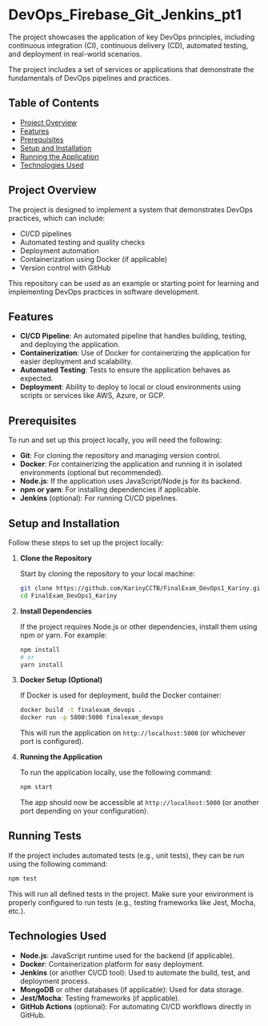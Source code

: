 # DevOps_Firebase_Git_Jenkins_pt1

The project showcases the application of key DevOps principles, including continuous integration (CI), continuous delivery (CD), automated testing, and deployment in real-world scenarios.

The project includes a set of services or applications that demonstrate the fundamentals of DevOps pipelines and practices.

## Table of Contents

- [Project Overview](#project-overview)
- [Features](#features)
- [Prerequisites](#prerequisites)
- [Setup and Installation](#setup-and-installation)
- [Running the Application](#running-the-application)
- [Technologies Used](#technologies-used)

## Project Overview

The project is designed to implement a system that demonstrates DevOps practices, which can include:

- CI/CD pipelines
- Automated testing and quality checks
- Deployment automation
- Containerization using Docker (if applicable)
- Version control with GitHub

This repository can be used as an example or starting point for learning and implementing DevOps practices in software development.

## Features

- **CI/CD Pipeline**: An automated pipeline that handles building, testing, and deploying the application.
- **Containerization**: Use of Docker for containerizing the application for easier deployment and scalability.
- **Automated Testing**: Tests to ensure the application behaves as expected.
- **Deployment**: Ability to deploy to local or cloud environments using scripts or services like AWS, Azure, or GCP.

## Prerequisites

To run and set up this project locally, you will need the following:

- **Git**: For cloning the repository and managing version control.
- **Docker**: For containerizing the application and running it in isolated environments (optional but recommended).
- **Node.js**: If the application uses JavaScript/Node.js for its backend.
- **npm or yarn**: For installing dependencies if applicable.
- **Jenkins** (optional): For running CI/CD pipelines.

## Setup and Installation

Follow these steps to set up the project locally:

1. **Clone the Repository**

   Start by cloning the repository to your local machine:

   ```bash
   git clone https://github.com/KarinyCCTB/FinalExam_DevOps1_Kariny.git
   cd FinalExam_DevOps1_Kariny
   ```

2. **Install Dependencies**

   If the project requires Node.js or other dependencies, install them using npm or yarn. For example:

   ```bash
   npm install
   # or
   yarn install
   ```

3. **Docker Setup (Optional)**

   If Docker is used for deployment, build the Docker container:

   ```bash
   docker build -t finalexam_devops .
   docker run -p 5000:5000 finalexam_devops
   ```

   This will run the application on `http://localhost:5000` (or whichever port is configured).

4. **Running the Application**

   To run the application locally, use the following command:

   ```bash
   npm start
   ```

   The app should now be accessible at `http://localhost:5000` (or another port depending on your configuration).

## Running Tests

If the project includes automated tests (e.g., unit tests), they can be run using the following command:

```bash
npm test
```

This will run all defined tests in the project. Make sure your environment is properly configured to run tests (e.g., testing frameworks like Jest, Mocha, etc.).

## Technologies Used

- **Node.js**: JavaScript runtime used for the backend (if applicable).
- **Docker**: Containerization platform for easy deployment.
- **Jenkins** (or another CI/CD tool): Used to automate the build, test, and deployment process.
- **MongoDB** or other databases (if applicable): Used for data storage.
- **Jest/Mocha**: Testing frameworks (if applicable).
- **GitHub Actions** (optional): For automating CI/CD workflows directly in GitHub.

